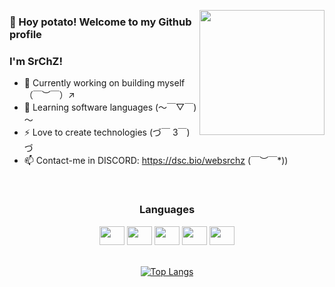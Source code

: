 <p align="center">
  <img align="right" height="200" src="https://1.bp.blogspot.com/-u0DRAykByfg/Wdj2lwDjJrI/AAAAAAADAk0/lFLnRRAlyEcFU7Y7Sgfi5Hc2nu-DCELEACLcBGAs/s1600/AW567260_00.gif" />
</p align="center">

### 👋 Hoy potato! Welcome to my Github profile
### I'm SrChZ!

- 🔭 Currently working on building myself   （￣︶￣）↗　
- 🌱 Learning software languages   (～￣▽￣)～
- ⚡ Love to create technologies      (づ￣ 3￣)づ
- 📫 Contact-me in DISCORD: https://dsc.bio/websrchz    \(￣︶￣*\))

<br>
<div align="center">
  <h3> Languages </h3>
  <img aling="center" height="30" width="40" src="https://cdn.jsdelivr.net/gh/devicons/devicon/icons/python/python-original.svg"/>
  <img aling="center" height="30" width="40" src="https://cdn.jsdelivr.net/gh/devicons/devicon/icons/java/java-original.svg"/>
  <img aling="center" height="30" width="40" src="https://cdn.jsdelivr.net/gh/devicons/devicon/icons/javascript/javascript-original.svg"/>
  <img aling="center" height="30" width="40" src="https://cdn.jsdelivr.net/gh/devicons/devicon/icons/html5/html5-original.svg"/>
  <img aling="center" height="30" width="40" src="https://cdn.jsdelivr.net/gh/devicons/devicon/icons/css3/css3-original.svg" />
</div>

<br>
<div align="center">

  
  [![Top Langs](https://github-readme-stats.vercel.app/api/top-langs/?username=WebSrChZ&layout=compact&langs_count=10&theme=dark&hide_title=true)](https://github.com/WebSrChZ/github-readme-stats)
</div>
